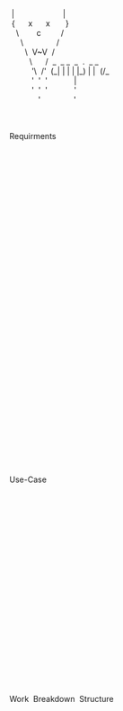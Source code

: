 <p> &nbsp;| &nbsp; &nbsp; &nbsp; &nbsp; &nbsp; &nbsp; &nbsp; &nbsp; &nbsp; &nbsp; &nbsp;|<br/>
 &nbsp;{ &nbsp; &nbsp; &nbsp;x &nbsp; &nbsp; &nbsp;x &nbsp; &nbsp; &nbsp; }<br/>
 &nbsp; &nbsp;\ &nbsp; &nbsp; &nbsp; &nbsp;c &nbsp; &nbsp; &nbsp; &nbsp; /<br/>
 &nbsp; &nbsp; &nbsp;\ &nbsp; &nbsp; &nbsp; &nbsp; &nbsp; &nbsp; &nbsp; /<br/>
 &nbsp; &nbsp; &nbsp; &nbsp;\ &nbsp;V~V &nbsp;/<br/>
 &nbsp; &nbsp; &nbsp; &nbsp; &nbsp;\ &nbsp; &nbsp; &nbsp;/&nbsp;&nbsp;_ &nbsp;_&nbsp;_&nbsp;&nbsp;_ &nbsp;. &nbsp;_&nbsp;_&nbsp;<br/>
 &nbsp; &nbsp; &nbsp; &nbsp; &nbsp; '\ &nbsp;/' &nbsp;(_|  |&nbsp;|&nbsp;|  |_) | | &nbsp;(/_<br/>
 &nbsp; &nbsp; &nbsp; &nbsp; &nbsp; ' &nbsp;' &nbsp;' &nbsp; &nbsp; &nbsp; &nbsp;&nbsp;&nbsp;&nbsp;&nbsp;| &nbsp; &nbsp; &nbsp; &nbsp; &nbsp; &nbsp; &nbsp; &nbsp;<br/>
 &nbsp; &nbsp; &nbsp; &nbsp; &nbsp; ' &nbsp;' &nbsp;' &nbsp; &nbsp; &nbsp; &nbsp;&nbsp;&nbsp; &nbsp;'<br/>
 &nbsp; &nbsp; &nbsp; &nbsp; &nbsp; &nbsp; &nbsp;' &nbsp; &nbsp; &nbsp; &nbsp; &nbsp; &nbsp; &nbsp; '<br/></p>
<br/>
<br/>
Requirments<br/>
<br/>
<br/>
<br/>
<br/>
<br/>
<br/>
<br/>
<br/>
<br/>
<br/>
<br/>
<br/>
<br/>
<br/>
<br/>
<br/>
<br/>
<br/>
<br/>
<br/>
<br/>
<br/>
<br/>
<br/>
<br/>
<br/>
<br/>
<br/>
<br/>
<br/>
<br/>
<br/>
<br/>
<br/>
<br/>
Use-Case<br/>
<br/>
<br/>
<br/>
<br/>
<br/>
<br/>
<br/>
<br/>
<br/>
<br/>
<br/>
<br/>
<br/>
<br/>
<br/>
<br/>
<br/>
<br/>
<br/>
<br/>
<br/>
<br/>
Work &nbsp;Breakdown &nbsp;Structure<br/>
<br/>
